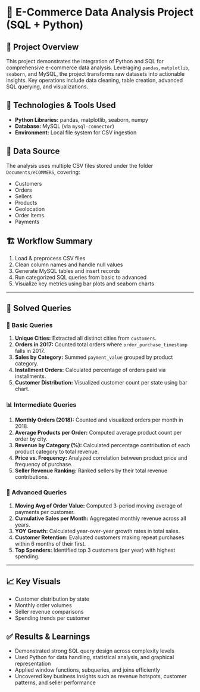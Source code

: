 # 🛒 E-Commerce Data Analysis Project (SQL + Python)

## 📌 Project Overview
This project demonstrates the integration of Python and SQL for comprehensive e-commerce data analysis. Leveraging `pandas`, `matplotlib`, `seaborn`, and MySQL, the project transforms raw datasets into actionable insights. Key operations include data cleaning, table creation, advanced SQL querying, and visualizations.

## 🧰 Technologies & Tools Used
- **Python Libraries:** pandas, matplotlib, seaborn, numpy
- **Database:** MySQL (via `mysql-connector`)
- **Environment:** Local file system for CSV ingestion

## 📂 Data Source
The analysis uses multiple CSV files stored under the folder `Documents/eCOMMERS`, covering:
- Customers
- Orders
- Sellers
- Products
- Geolocation
- Order Items
- Payments

## 🏗️ Workflow Summary
1. Load & preprocess CSV files
2. Clean column names and handle null values
3. Generate MySQL tables and insert records
4. Run categorized SQL queries from basic to advanced
5. Visualize key metrics using bar plots and seaborn charts

---

## 🔎 Solved Queries

### 🧮 Basic Queries
1. **Unique Cities:** Extracted all distinct cities from `customers`.
2. **Orders in 2017:** Counted total orders where `order_purchase_timestamp` falls in 2017.
3. **Sales by Category:** Summed `payment_value` grouped by product category.
4. **Installment Orders:** Calculated percentage of orders paid via installments.
5. **Customer Distribution:** Visualized customer count per state using bar chart.

### 📊 Intermediate Queries
1. **Monthly Orders (2018):** Counted and visualized orders per month in 2018.
2. **Average Products per Order:** Computed average product count per order by city.
3. **Revenue by Category (%):** Calculated percentage contribution of each product category to total revenue.
4. **Price vs. Frequency:** Analyzed correlation between product price and frequency of purchase.
5. **Seller Revenue Ranking:** Ranked sellers by their total revenue contributions.

### 🧠 Advanced Queries
1. **Moving Avg of Order Value:** Computed 3-period moving average of payments per customer.
2. **Cumulative Sales per Month:** Aggregated monthly revenue across all years.
3. **YOY Growth:** Calculated year-over-year growth rates in total sales.
4. **Customer Retention:** Evaluated customers making repeat purchases within 6 months of their first.
5. **Top Spenders:** Identified top 3 customers (per year) with highest spending.

---

## 📈 Key Visuals
- Customer distribution by state
- Monthly order volumes
- Seller revenue comparisons
- Spending trends per customer

## ✅ Results & Learnings
- Demonstrated strong SQL query design across complexity levels
- Used Python for data handling, statistical analysis, and graphical representation
- Applied window functions, subqueries, and joins efficiently
- Uncovered key business insights such as revenue hotspots, customer patterns, and seller performance


